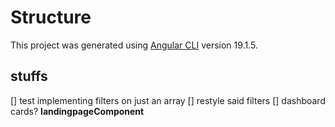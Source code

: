 # Structure

This project was generated using [Angular CLI](https://github.com/angular/angular-cli) version 19.1.5.



## stuffs

[] test implementing filters on just an array
[] restyle said filters
[] dashboard cards? **landingpageComponent**
